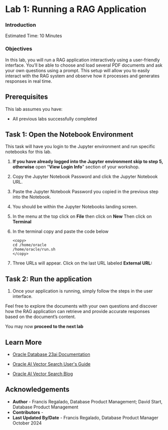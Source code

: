 # Lab 1: Running a RAG Application

### Introduction 
Estimated Time: 10 Minutes

### Objectives

In this lab, you will run a RAG application interactively using a user-friendly interface. You’ll be able to choose and load several PDF documents and ask your own questions using a prompt. This setup will allow you to easily interact with the RAG system and observe how it processes and generates responses in real time.

## Prerequisites
This lab assumes you have:
- All previous labs successfully completed

## Task 1: Open the Notebook Environment
This task will have you login to the Jupyter environment and run specific notebooks for this lab.

1. **If you have already logged into the Jupyter environment skip to step 5, otherwise** open "**View Login Info**" section of your workshop.

2. Copy the Jupyter Notebook Password and click the Jupyter Notebook URL.

3. Paste the Jupyter Notebook Password you copied in the previous step into the Notebook.

4. You should be within the Jupyter Notebooks landing screen. 

5. In the menu at the top click on **File** then click on **New** Then click on **Terminal**
6. In the terminal copy and paste the code below
   ````
   <copy>
   cd /home/oracle
   /home/oracle/run.sh
   </copy>
   ````

7. Three URLs will appear. Click on the last URL labeled **External URL:**

## Task 2: Run the application

1. Once your application is running, simply follow the steps in the user interface.

Feel free to explore the documents with your own questions and discover how the RAG application can retrieve and provide accurate responses based on the document’s content.

You may now **proceed to the next lab** 

## Learn More

- [Oracle Database 23ai Documentation](https://docs.oracle.com/en/database/oracle/oracle-database/index.html)

- [Oracle AI Vector Search User's Guide](https://docs.oracle.com/en/database/oracle/oracle-database/23/vecse/whats-new-oracle-ai-vector-search.html)

- [Oracle AI Vector Search Blog](https://blogs.oracle.com/database/post/oracle-announces-general-availability-of-ai-vector-search-in-oracle-database-23ai)


## Acknowledgements
* **Author** - Francis Regalado, Database Product Management; David Start, Database Product Management
* **Contributors** -
* **Last Updated By/Date** - Francis Regalado, Database Product Manager October 2024
